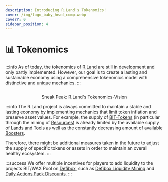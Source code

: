 ```yaml
---
description: Introducing R.Land's Tokenomics!
cover: /img/logo_baby_head_comp.webp
coverY: 0
sidebar_position: 4
---
```


# 📊 Tokenomics

:::info
As of today, the tokenomics of [R.Land](https://play.r.land/mine) are still in development and only partly implemented. However, our goal is to create a lasting and sustainable economy using a comprehensive tokenomics model with distinctive and unique mechanics.
:::

<center><img src="/img/image.png" alt="" /><figcaption><p>Sneak Peak: R.Land's Tokenomics-Vision</p></figcaption></center>

:::info
The R.Land project is always committed to maintain a stable and lasting economy by implementing mechanics that limit token inflation and preserve asset values. For example, the supply of [BIT-Tokens](bit-token.md) (in particular through the mining of [Resources](in-game-tokens/resources-alloy-circuit-pixel-rgas.md)) is already limited by the available supply of [Lands](/nfts/lands-and-tools.md#lands) and [Tools](/nfts/lands-and-tools.md#tools) as well as the constantly decreasing amount of available [Boosters](/nfts/boosters).

Therefore, there might be additional measures taken in the future to adjust the supply of specific tokens or assets in order to maintain an overall healthy ecosystem.&#x20;
:::

:::success
We offer multiple incentives for players to add liquidity to the projects BIT/WAX Pool on [Defibox](https://wax.defibox.io/marketDetail/131), such as [Defibox Liquidity Mining](/current-events/defibox-liquidity-mining) and [Daily Actions Pack Discounts](/current-events/daily-actions-nft-pack-discount).
:::

